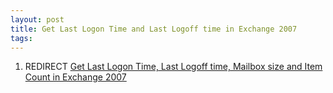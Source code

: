 ```yaml
---
layout: post 
title: Get Last Logon Time and Last Logoff time in Exchange 2007
tags: 
---
```


1.  REDIRECT [Get Last Logon Time, Last Logoff time, Mailbox size and
    Item Count in Exchange
    2007](Get_Last_Logon_Time,_Last_Logoff_time,_Mailbox_size_and_Item_Count_in_Exchange_2007 "wikilink")
